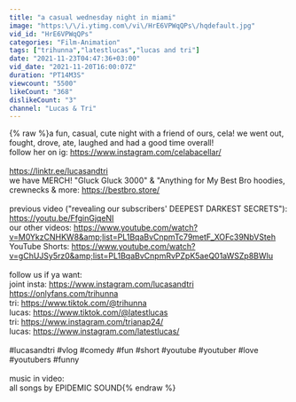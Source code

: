 ```yaml
---
title: "a casual wednesday night in miami"
image: "https:\/\/i.ytimg.com\/vi\/HrE6VPWqQPs\/hqdefault.jpg"
vid_id: "HrE6VPWqQPs"
categories: "Film-Animation"
tags: ["trihunna","latestlucas","lucas and tri"]
date: "2021-11-23T04:47:36+03:00"
vid_date: "2021-11-20T16:00:07Z"
duration: "PT14M3S"
viewcount: "5500"
likeCount: "368"
dislikeCount: "3"
channel: "Lucas & Tri"
---
```

{% raw %}a fun, casual, cute night with a friend of ours, cela! we went out, fought, drove, ate, laughed and had a good time overall!<br />follow her on ig: <a rel="nofollow" target="blank" href="https://www.instagram.com/celabacellar/">https://www.instagram.com/celabacellar/</a><br /><br /><a rel="nofollow" target="blank" href="https://linktr.ee/lucasandtri">https://linktr.ee/lucasandtri</a><br />we have MERCH! &quot;Gluck Gluck 3000&quot; &amp; &quot;Anything for My Best Bro hoodies, crewnecks &amp; more: <a rel="nofollow" target="blank" href="https://bestbro.store/">https://bestbro.store/</a><br /><br />previous video (&quot;revealing our subscribers' DEEPEST DARKEST SECRETS&quot;):<br /><a rel="nofollow" target="blank" href="https://youtu.be/FfginGjqeNI">https://youtu.be/FfginGjqeNI</a> <br />our other videos: <a rel="nofollow" target="blank" href="https://www.youtube.com/watch?v=M0YkzCNHKW8&amp;list=PL1BqaBvCnpmTc79metF_XOFc39NbVSteh">https://www.youtube.com/watch?v=M0YkzCNHKW8&amp;list=PL1BqaBvCnpmTc79metF_XOFc39NbVSteh</a><br />YouTube Shorts: <a rel="nofollow" target="blank" href="https://www.youtube.com/watch?v=gChUJSy5rz0&amp;list=PL1BqaBvCnpmRvPZpK5aeQ01aWSZp8BWIu">https://www.youtube.com/watch?v=gChUJSy5rz0&amp;list=PL1BqaBvCnpmRvPZpK5aeQ01aWSZp8BWIu</a><br /><br />follow us if ya want: <br />joint insta: <a rel="nofollow" target="blank" href="https://www.instagram.com/lucasandtri">https://www.instagram.com/lucasandtri</a><br /><a rel="nofollow" target="blank" href="https://onlyfans.com/trihunna">https://onlyfans.com/trihunna</a><br />tri: <a rel="nofollow" target="blank" href="https://www.tiktok.com/@trihunna">https://www.tiktok.com/@trihunna</a><br />lucas: <a rel="nofollow" target="blank" href="https://www.tiktok.com/@latestlucas">https://www.tiktok.com/@latestlucas</a><br />tri: <a rel="nofollow" target="blank" href="https://www.instagram.com/trianap24/">https://www.instagram.com/trianap24/</a><br />lucas: <a rel="nofollow" target="blank" href="https://www.instagram.com/latestlucas/">https://www.instagram.com/latestlucas/</a><br /><br />#lucasandtri #vlog #comedy #fun #short #youtube #youtuber #love #youtubers #funny<br /><br />music in video:<br />all songs by EPIDEMIC SOUND{% endraw %}
